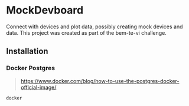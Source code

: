 # MockDevboard

Connect with devices and plot data, possibly creating mock devices and data. This project was created as part of the bem-te-vi challenge.

## Installation

### Docker Postgres

> https://www.docker.com/blog/how-to-use-the-postgres-docker-official-image/

```bash
docker
```